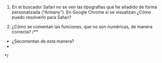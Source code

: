1. En el buscador Safari no se ven las tipografías que he añadido de forma personalizada ("Armany"). En Google Chrome si se visualizan ¿Cómo puedo resolverlo para Safari?

2. ¿Cómo se comentan las funciones, que no son numéricas, de manera correcta?
/**
* ¿Secomentan de esta manera?
*
*/